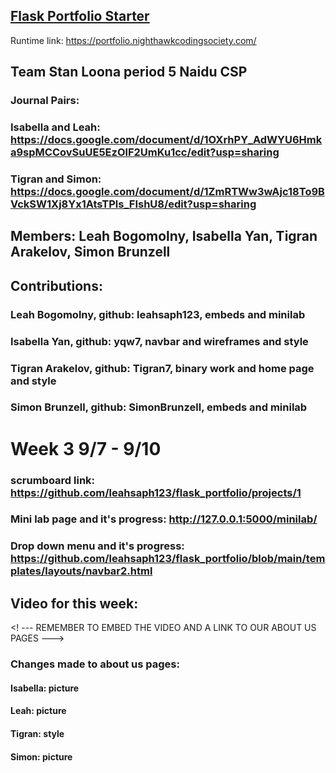 ## [Flask Portfolio Starter](https://nighthawkcodingsociety.com/projectsearch/details/Flask%20Portfolio%20Starter)
Runtime link: https://portfolio.nighthawkcodingsociety.com/
## Team Stan Loona period 5 Naidu CSP
### Journal Pairs:
### Isabella and Leah: https://docs.google.com/document/d/1OXrhPY_AdWYU6Hmka9spMCCovSuUE5EzOlF2UmKu1cc/edit?usp=sharing
### Tigran and Simon: https://docs.google.com/document/d/1ZmRTWw3wAjc18To9BVckSW1Xj8Yx1AtsTPls_FIshU8/edit?usp=sharing
## Members: Leah Bogomolny, Isabella Yan, Tigran Arakelov, Simon Brunzell
## Contributions:
### Leah Bogomolny, github: leahsaph123, embeds and minilab
### Isabella Yan, github: yqw7, navbar and wireframes and style
### Tigran Arakelov, github: Tigran7, binary work and home page and style
### Simon Brunzell, github: SimonBrunzell, embeds and minilab
# Week 3 9/7 - 9/10
### scrumboard link: https://github.com/leahsaph123/flask_portfolio/projects/1
### Mini lab page and it's progress: http://127.0.0.1:5000/minilab/
### Drop down menu and it's progress: https://github.com/leahsaph123/flask_portfolio/blob/main/templates/layouts/navbar2.html
## Video for this week:
<! --- REMEMBER TO EMBED THE VIDEO AND A LINK TO OUR ABOUT US PAGES --->
### Changes made to about us pages:
#### Isabella: picture
#### Leah: picture
#### Tigran: style
#### Simon: picture